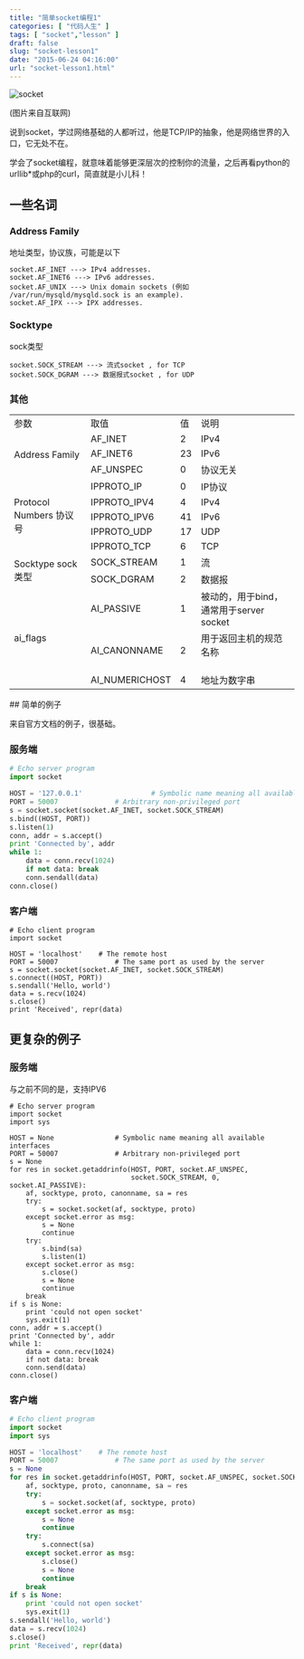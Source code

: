 ```yaml
---
title: "简单socket编程1"
categories: [ "代码人生" ]
tags: [ "socket","lesson" ]
draft: false
slug: "socket-lesson1"
date: "2015-06-24 04:16:00"
url: "socket-lesson1.html"
---
```


![socket][1]

(图片来自互联网)

说到socket，学过网络基础的人都听过，他是TCP/IP的抽象，他是网络世界的入口，它无处不在。

学会了socket编程，就意味着能够更深层次的控制你的流量，之后再看python的urllib*或php的curl，简直就是小儿科！


<!--more-->


## 一些名词

### Address Family

地址类型，协议族，可能是以下

```
socket.AF_INET ---> IPv4 addresses.
socket.AF_INET6 ---> IPv6 addresses.
socket.AF_UNIX ---> Unix domain sockets (例如 /var/run/mysqld/mysqld.sock is an example).
socket.AF_IPX ---> IPX addresses.
```

### Socktype

sock类型

```
socket.SOCK_STREAM ---> 流式socket , for TCP
socket.SOCK_DGRAM ---> 数据报式socket , for UDP
```

### 其他

<div class="table-responsive"><table class="table table-bordered"><tbody><tr><td>参数</td><td>取值</td><td>值</td><td>说明</td></tr><tr><td rowspan="3">Address Family</td><td>AF_INET</td><td>2</td><td>IPv4</td></tr><tr><td>AF_INET6</td><td>23</td><td>IPv6</td></tr><tr><td>AF_UNSPEC</td><td>0</td><td>协议无关</td></tr><tr><td rowspan="5">Protocol Numbers 协议号</td><td>IPPROTO_IP</td><td>0</td><td>IP协议</td></tr><tr><td>IPPROTO_IPV4</td><td>4</td><td>IPv4</td></tr><tr><td>IPPROTO_IPV6</td><td>41</td><td>IPv6</td></tr><tr><td>IPPROTO_UDP</td><td>17</td><td>UDP</td></tr><tr><td>IPPROTO_TCP</td><td>6</td><td>TCP</td></tr><tr><td rowspan="2">Socktype sock类型</td><td>SOCK_STREAM</td><td>1</td><td>流</td></tr><tr><td>SOCK_DGRAM</td><td>2</td><td>数据报</td></tr><tr><td rowspan="3">ai_flags</td><td>AI_PASSIVE</td><td>1</td><td>被动的，用于bind，通常用于server socket</td></tr><tr><td>AI_CANONNAME</td><td>2</td><td>用于返回主机的规范名称<br>　　</td></tr><tr><td>AI_NUMERICHOST</td><td>4</td><td>地址为数字串</td></tr></tbody></table></div>
## 简单的例子

来自官方文档的例子，很基础。

### 服务端

```python
# Echo server program
import socket

HOST = '127.0.0.1'                 # Symbolic name meaning all available interfaces
PORT = 50007              # Arbitrary non-privileged port
s = socket.socket(socket.AF_INET, socket.SOCK_STREAM)
s.bind((HOST, PORT))
s.listen(1)
conn, addr = s.accept()
print 'Connected by', addr
while 1:
    data = conn.recv(1024)
    if not data: break
    conn.sendall(data)
conn.close()
```

### 客户端

```
# Echo client program
import socket

HOST = 'localhost'    # The remote host
PORT = 50007              # The same port as used by the server
s = socket.socket(socket.AF_INET, socket.SOCK_STREAM)
s.connect((HOST, PORT))
s.sendall('Hello, world')
data = s.recv(1024)
s.close()
print 'Received', repr(data)
```

## 更复杂的例子

### 服务端

与之前不同的是，支持IPV6

```
# Echo server program
import socket
import sys

HOST = None               # Symbolic name meaning all available interfaces
PORT = 50007              # Arbitrary non-privileged port
s = None
for res in socket.getaddrinfo(HOST, PORT, socket.AF_UNSPEC,
                              socket.SOCK_STREAM, 0, socket.AI_PASSIVE):
    af, socktype, proto, canonname, sa = res
    try:
        s = socket.socket(af, socktype, proto)
    except socket.error as msg:
        s = None
        continue
    try:
        s.bind(sa)
        s.listen(1)
    except socket.error as msg:
        s.close()
        s = None
        continue
    break
if s is None:
    print 'could not open socket'
    sys.exit(1)
conn, addr = s.accept()
print 'Connected by', addr
while 1:
    data = conn.recv(1024)
    if not data: break
    conn.send(data)
conn.close()
```

### 客户端

```python
# Echo client program
import socket
import sys

HOST = 'localhost'    # The remote host
PORT = 50007              # The same port as used by the server
s = None
for res in socket.getaddrinfo(HOST, PORT, socket.AF_UNSPEC, socket.SOCK_STREAM):
    af, socktype, proto, canonname, sa = res
    try:
        s = socket.socket(af, socktype, proto)
    except socket.error as msg:
        s = None
        continue
    try:
        s.connect(sa)
    except socket.error as msg:
        s.close()
        s = None
        continue
    break
if s is None:
    print 'could not open socket'
    sys.exit(1)
s.sendall('Hello, world')
data = s.recv(1024)
s.close()
print 'Received', repr(data)
```

  [1]: https://blog.phpgao.com/usr/uploads/2015/06/2605814858.jpg